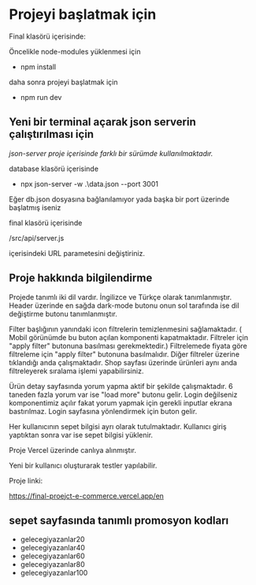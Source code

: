 # Projeyi başlatmak için

Final klasörü içerisinde:

Öncelikle node-modules yüklenmesi için

- npm install

 daha sonra projeyi başlatmak için 

- npm run dev

## Yeni bir terminal açarak json serverin çalıştırılması için

*json-server proje içerisinde farklı bir sürümde kullanılmaktadır.*

 database klasörü içerisinde

- npx json-server -w .\data.json --port 3001

Eğer db.json dosyasına bağlanılamıyor yada başka bir port üzerinde başlatmış iseniz 

final klasörü içerisinde

/src/api/server.js

içerisindeki URL parametesini değiştiriniz.

## Proje hakkında bilgilendirme

Projede tanımlı iki dil vardır. İngilizce ve Türkçe olarak tanımlanmıştır. Header üzerinde en sağda dark-mode butonu onun sol tarafında ise dil değiştirme butonu tanımlanmıştır.

Filter başlığının yanındaki icon filtrelerin temizlenmesini sağlamaktadır. ( Mobil görünümde bu buton açılan komponenti kapatmaktadır. Filtreler için "apply filter" butonuna basılması gerekmektedir.)
Filtrelemede fiyata göre filtreleme için "apply filter" butonuna basılmalıdır.
Diğer filtreler üzerine tıklandığı anda çalışmaktadır.
Shop sayfası üzerinde ürünleri aynı anda filtreleyerek sıralama işlemi yapabilirsiniz. 

Ürün detay sayfasında yorum yapma aktif bir şekilde çalışmaktadır. 6 taneden fazla yorum var ise "load more" butonu gelir.
Login değilseniz komponentimiz açılır fakat yorum yapmak için gerekli inputlar ekrana bastırılmaz. Login sayfasına yönlendirmek için buton gelir.

Her kullanıcının sepet bilgisi ayrı olarak tutulmaktadır. Kullanıcı giriş yaptıktan sonra var ise sepet bilgisi yüklenir.

Proje Vercel üzerinde canlıya alınmıştır. 

Yeni bir kullanıcı oluşturarak testler yapılabilir.

Proje linki: 

https://final-proejct-e-commerce.vercel.app/en

## sepet sayfasında tanımlı promosyon kodları

- gelecegiyazanlar20
- gelecegiyazanlar40
- gelecegiyazanlar60
- gelecegiyazanlar80
- gelecegiyazanlar100